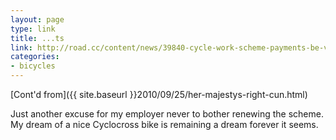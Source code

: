 ```yaml
---
layout: page
type: link
title: ...ts
link: http://road.cc/content/news/39840-cycle-work-scheme-payments-be-vatable-next-year
categories: 
- bicycles
---
```

[Cont'd from]({{ site.baseurl }}2010/09/25/her-majestys-right-cun.html)

Just another excuse for my employer never to bother renewing the scheme. My dream of a nice Cyclocross bike is remaining a dream forever it seems.
